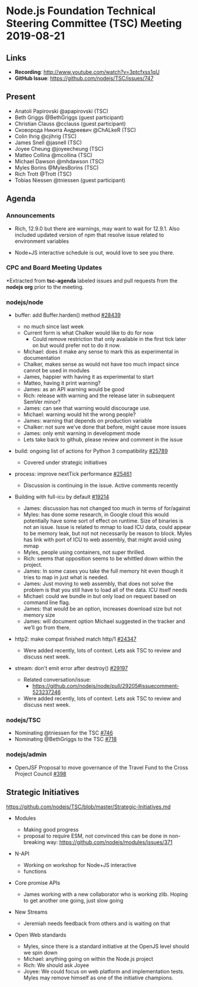 # Node.js Foundation Technical Steering Committee (TSC) Meeting 2019-08-21

## Links

* **Recording**: <http://www.youtube.com/watch?v=3ptcfxss1qU>
* **GitHub Issue**: <https://github.com/nodejs/TSC/issues/747>

## Present

* Anatoli Papirovski @apapirovski (TSC)
* Beth Griggs @BethGriggs (guest participant)
* Christian Clauss @cclauss (guest participant)
* Сковорода Никита Андреевич @ChALkeR (TSC)
* Colin Ihrig @cjihrig (TSC)
* James Snell @jasnell (TSC)
* Joyee Cheung @joyeecheung (TSC)
* Matteo Collina @mcollina (TSC)
* Michael Dawson @mhdawson (TSC)
* Myles Borins @MylesBorins (TSC)
* Rich Trott @Trott (TSC)
* Tobias Niessen @tniessen (guest participant)

## Agenda

### Announcements

* Rich, 12.9.0 but there are warnings, may want to wait for 12.9.1. Also included updated
  version of npm that resolve issue related to environment variables

* Node+JS interactive schedule is out, would love to see you there.

### CPC and Board Meeting Updates

\*Extracted from **tsc-agenda** labeled issues and pull requests from the **nodejs org** prior to the meeting.

### nodejs/node

* buffer: add Buffer.harden() method [#28439](https://github.com/nodejs/node/pull/28439)
  * no much since last week
  * Current form is what Chalker would like to do for now
    * Could remove restriction that only available in the first tick later on but would prefer not to
      do it now.
  * Michael: does it make any sense to mark this as experimental in documentation
  * Chalker, makes sense as would not have too much impact since cannot be used in modules
  * James, happier with having it as experimental to start
  * Matteo, having it print warning?
  * James: as an API warning would be good
  * Rich: release with warning and the release later in subsequent SemVer minor?
  * James: can see that warning would discourage use.
  * Michael: warning would hit the wrong people?
  * James: warning that depends on production variable
  * Chalker: not sure we’ve done that before, might cause more issues
  * James: only emit warning in development mode
  * Lets take back to github, please review and comment in the issue

* build: ongoing list of actions for Python 3 compatibility [#25789](https://github.com/nodejs/node/issues/25789)
  * Covered under strategic initiatives

* process: improve nextTick performance [#25461](https://github.com/nodejs/node/pull/25461)
  * Discussion is continuing in the issue.  Active comments recently

* Building with full-icu by default [#19214](https://github.com/nodejs/node/issues/19214)
  * James: discussion has not changed too much in terms of for/against
  * Myles: has done some research, in Google cloud this would potentially have some sort
    of effect on runtime.  Size of binaries is not an issue.  Issue is related to mmap to
    load ICU data, could appear to be memory leak, but not not necessarily be reason to
    block.  Myles has link with port of ICU to web assembly, that might avoid using mmap
  * Myles, people using containers, not super thrilled.
  * Rich: seems that opposition seems to be whittled down within the project.
  * James: In some cases you take the full memory hit even though it tries to map in
    just what is needed.
  * James: Just moving to web assembly, that does not solve the problem is that you still
    have to load all of the data. ICU itself needs
  * Michael: could we bundle in but only load on request based on command line flag.
  * James: that would be an option, increases download size but not memory size
  * James: will document option Michael suggested in the tracker and we’ll go from there.

* http2: make compat finished match http/1 [#24347](https://github.com/nodejs/node/pull/24347)
  * Were added recently, lots of context.  Lets ask TSC to review and discuss next week.

* stream: don't emit error after destroy() [#29197](https://github.com/nodejs/node/pull/29197)
  * Related conversation/issue:
    * <https://github.com/nodejs/node/pull/29205#issuecomment-523237246>
  * Were added recently, lots of context.  Lets ask TSC to review and discuss next week.

### nodejs/TSC

* Nominating @tniessen for the TSC [#746](https://github.com/nodejs/TSC/issues/746)
* Nominating @BethGriggs to the TSC [#718](https://github.com/nodejs/TSC/issues/718)

### nodejs/admin

* OpenJSF Proposal to move governance of the Travel Fund to the Cross Project Council [#398](https://github.com/nodejs/admin/issues/398)

## Strategic Initiatives

<https://github.com/nodejs/TSC/blob/master/Strategic-Initiatives.md>

* Modules
  * Making good progress
  * proposal to require ESM, not convinced this can be done in non-breaking way: <https://github.com/nodejs/modules/issues/371>

* N-API
  * Working on workshop for Node+JS interactive
  * functions

* Core promise APIs
  * James working with a new collaborator who is working zlib. Hoping to get another one going,
    just slow going

* New Streams
  * Jeremiah needs feedback from others and is waiting on that

* Open Web standards
  * Myles, since there is a standard initiative at the OpenJS level should we spin down
  * Michael: anything going on within the Node.js project
  * Rich: We should ask Joyee
  * Joyee: We could focus on web platform and implementation tests.  Myles may remove himself as one of the initiative champions.
